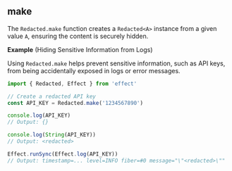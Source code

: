 ## make

The `Redacted.make` function creates a `Redacted<A>` instance from a given value `A`, ensuring the content is securely hidden.

**Example** (Hiding Sensitive Information from Logs)

Using `Redacted.make` helps prevent sensitive information, such as API keys, from being accidentally exposed in logs or error messages.

```ts twoslash
import { Redacted, Effect } from 'effect'

// Create a redacted API key
const API_KEY = Redacted.make('1234567890')

console.log(API_KEY)
// Output: {}

console.log(String(API_KEY))
// Output: <redacted>

Effect.runSync(Effect.log(API_KEY))
// Output: timestamp=... level=INFO fiber=#0 message="\"<redacted>\""
```

